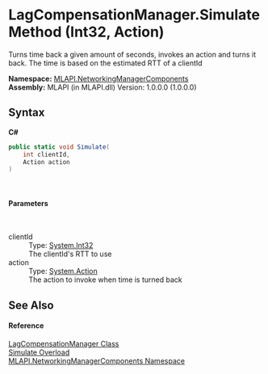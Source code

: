 # LagCompensationManager.Simulate Method (Int32, Action)
 

Turns time back a given amount of seconds, invokes an action and turns it back. The time is based on the estimated RTT of a clientId

**Namespace:**&nbsp;<a href="N_MLAPI_NetworkingManagerComponents">MLAPI.NetworkingManagerComponents</a><br />**Assembly:**&nbsp;MLAPI (in MLAPI.dll) Version: 1.0.0.0 (1.0.0.0)

## Syntax

**C#**<br />
``` C#
public static void Simulate(
	int clientId,
	Action action
)
```

<br />

#### Parameters
&nbsp;<dl><dt>clientId</dt><dd>Type: <a href="http://msdn2.microsoft.com/en-us/library/td2s409d" target="_blank">System.Int32</a><br />The clientId's RTT to use</dd><dt>action</dt><dd>Type: <a href="http://msdn2.microsoft.com/en-us/library/bb534741" target="_blank">System.Action</a><br />The action to invoke when time is turned back</dd></dl>

## See Also


#### Reference
<a href="T_MLAPI_NetworkingManagerComponents_LagCompensationManager">LagCompensationManager Class</a><br /><a href="Overload_MLAPI_NetworkingManagerComponents_LagCompensationManager_Simulate">Simulate Overload</a><br /><a href="N_MLAPI_NetworkingManagerComponents">MLAPI.NetworkingManagerComponents Namespace</a><br />